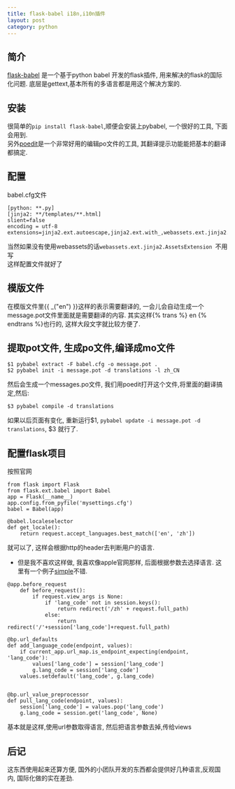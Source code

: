 ```yaml
--- 
title: flask-babel i18n,i10n插件
layout: post
category: python
---
```


## 简介
[flask-babel][1] 是一个基于python babel 开发的flask插件, 用来解决的flask的国际化问题. 底层是gettext,基本所有的多语言都是用这个解决方案的.

## 安装
很简单的`pip install flask-babel`,顺便会安装上pybabel, 一个很好的工具, 下面会用到.  
另外[poedit][2]是一个非常好用的编辑po文件的工具, 其翻译提示功能能把基本的翻译都搞定.

## 配置
babel.cfg文件

```
[python: **.py]
[jinja2: **/templates/**.html]
slient=false
encoding = utf-8
extensions=jinja2.ext.autoescape,jinja2.ext.with_,webassets.ext.jinja2.AssetsExtension
```
当然如果没有使用webassets的话`webassets.ext.jinja2.AssetsExtension
`不用写    
这样配置文件就好了

## 模版文件
在模版文件里{{ _("en") }}这样的表示需要翻译的, 一会儿会自动生成一个message.pot文件里面就是需要翻译的内容. 其实这样{% trans %} en {% endtrans %}也行的, 这样大段文字就比较方便了.

## 提取pot文件, 生成po文件,编译成mo文件

```
$1 pybabel extract -F babel.cfg -o message.pot .
$2 pybabel init -i message.pot -d translations -l zh_CN 
```
然后会生成一个messages.po文件, 我们用poedit打开这个文件,将里面的翻译搞定,然后:    

```
$3 pybabel compile -d translations
```

如果以后页面有变化, 重新运行$1, `pybabel update -i message.pot -d translations`, $3 就行了.

## 配置flask项目
按照官网

```
from flask import Flask
from flask.ext.babel import Babel
app = Flask(__name__)
app.config.from_pyfile('mysettings.cfg')
babel = Babel(app)

@babel.localeselector
def get_locale():
    return request.accept_languages.best_match(['en', 'zh'])
```
就可以了, 这样会根据http的header去判断用户的语言.

* 但是我不喜欢这样做, 我喜欢像apple官网那样, 后面根据参数去选择语言. 这里有一个例子[simple][3]不错.

```
@app.before_request
    def before_request():
        if request.view_args is None:
            if 'lang_code' not in session.keys():
                return redirect('/zh' + request.full_path)
            else:
                return redirect('/'+session['lang_code']+request.full_path)

@bp.url_defaults
def add_language_code(endpoint, values):
    if current_app.url_map.is_endpoint_expecting(endpoint, 'lang_code'):
        values['lang_code'] = session['lang_code']
        g.lang_code = session['lang_code']
    values.setdefault('lang_code', g.lang_code)


@bp.url_value_preprocessor
def pull_lang_code(endpoint, values):
    session['lang_code'] = values.pop('lang_code')
    g.lang_code = session.get('lang_code', None)                
```
基本就是这样,使用url参数取得语言, 然后把语言参数去掉,传给views

## 后记
这东西使用起来还算方便, 国外的小团队开发的东西都会提供好几种语言,反观国内, 国际化做的实在差劲.


[1]:http:https://pythonhosted.org/Flask-Babel/ "文档官网"
[2]:http://poedit.net/ "Poedit 官网"
[3]:https://github.com/shankararul/simple-babel "flask-babel 例子"